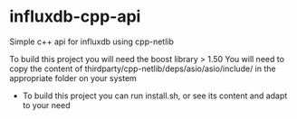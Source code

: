 # influxdb-cpp-api

Simple c++ api for influxdb using cpp-netlib

To build this project you will need the boost library > 1.50
You will need to copy the content of thirdparty/cpp-netlib/deps/asio/asio/include/ in the appropriate folder on your system

- To build this project you can run install.sh, or see its content and adapt to your need
